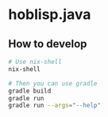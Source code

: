 # hoblisp.java

## How to develop

```sh
# Use nix-shell
nix-shell

# Then you can use gradle
gradle build
gradle run
gradle run --args="--help"
```
